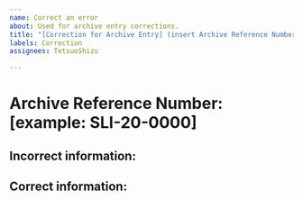 ```yaml
---
name: Correct an error
about: Used for archive entry corrections.
title: "[Correction for Archive Entry] (insert Archive Reference Number)"
labels: Correction
assignees: TetsuoShizu

---
```


# Archive Reference Number: [example: SLI-20-0000]

## Incorrect information:
## Correct information:
